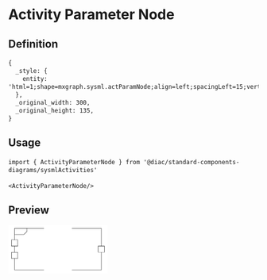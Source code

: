 # Activity Parameter Node

## Definition

```
{
  _style: { 
    entity: 'html=1;shape=mxgraph.sysml.actParamNode;align=left;spacingLeft=15;verticalAlign=top;spacingTop=-3;',
  },
  _original_width: 300,
  _original_height: 135,
}
```

## Usage

```
import { ActivityParameterNode } from '@diac/standard-components-diagrams/sysmlActivities'

<ActivityParameterNode/>
```

## Preview

<img src="./activity-parameter-node.png" width="200"/>
